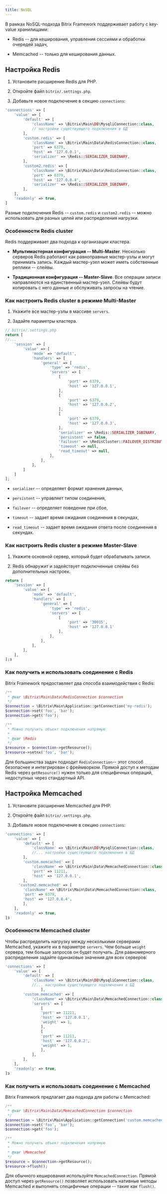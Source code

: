 ```yaml
---
title: NoSQL
---
```


В рамках NoSQL-подхода Bitrix Framework поддерживает работу с key-value хранилищами:

-  Redis -- для кеширования, управления сессиями и обработки очередей задач,

-  Memcached -- только для кеширования данных.

## Настройка Redis

1. Установите расширение Redis для PHP.

2. Откройте файл `bitrix/.settings.php`.

3. Добавьте новое подключение в секцию `connections`:

```php
'connections' => [
	'value' => [
		'default' => [
			'className' => \Bitrix\Main\DB\MysqliConnection::class,
			// настройки существующего подключения в БД
		],
		'custom.redis' => [
			'className' => \Bitrix\Main\Data\RedisConnection::class,
			'port' => 6379,
			'host' => '127.0.0.1',
			'serializer' => \Redis::SERIALIZER_IGBINARY,
		],
		'custom2.redis' => [
			'className' => \Bitrix\Main\Data\RedisConnection::class,
			'port' => 6379,
			'host' => '127.0.0.4',
			'serializer' => \Redis::SERIALIZER_IGBINARY,
		],
	],
	'readonly' => true,
]
```

Разные подключения Redis -- `custom.redis` и `custom2.redis` -- можно использовать для разных целей или распределения нагрузки.

### Особенности Redis cluster

Redis поддерживает два подхода к организации кластера.

-  **Мультимастерная конфигурация -- Multi-Master**. Несколько серверов Redis работают как равноправные мастер-узлы и могут принимать запись. Каждый мастер-узел может иметь собственные реплики -- слейвы.

-  **Традиционная конфигурация -- Master-Slave**. Все операции записи направляются на единственный мастер-узел. Слейвы будут копировать с него данные и обслуживать запросы на чтение.

### Как настроить Redis cluster в режиме Multi-Master

1. Укажите все мастер-узлы в массиве `servers`.

2. Задайте параметры кластера.

```php
// bitrix/.settings.php
return [
//...        
	'session' => [
		'value' => [
			'mode' => 'default',
			'handlers' => [
				'general' => [
					'type' => 'redis',   
					'servers' => [
						[
							'port' => 6379,
							'host' => '127.0.0.1',
						],
						[
							'port' => 6379,
							'host' => '127.0.0.2',
						],
						[
							'port' => 6379,
							'host' => '127.0.0.3',
						],
						'serializer' => \Redis::SERIALIZER_IGBINARY,
						'persistent' => false,
						'failover' => \RedisCluster::FAILOVER_DISTRIBUTE,
						'timeout' => null,
						'read_timeout' => null,
					],
				],           
			],
		]                   
	] 
];
```

-  `serializer`  -- определяет формат хранения данных,

-  `persistent` -- управляет типом соединения,

-  `failover` -- определяет поведение при сбое,

-  `timeout` -- задает время ожидания соединения в секундах,

-  `read_timeout` -- задает время ожидания ответа после соединения в секундах.

### Как настроить Redis cluster в режиме Master-Slave

1. Укажите основной сервер, который будет обрабатывать записи.

2. Redis обнаружит и задействует подключенные слейвы без дополнительных настроек.

```php
return [
	'session' => [
		'value' => [
			'mode' => 'default',
			'handlers' => [
				'general' => [
					'type' => 'redis',
					'servers' => [
						[
							'port' => '30015',
							'host' => '127.0.0.1'
						],
					],
				],
			],
		],
	],
];з
```

### Как получить и использовать соединение с Redis

Bitrix Framework предоставляет два способа взаимодействия с Redis:

```php
/**
 * @var \Bitrix\Main\Data\RedisConnection $connection
 */
$connection = \Bitrix\Main\Application::getConnection('my-redis');
$connection->set('foo', 'bar');
$connection->get('foo');

/**
 * Можно получить объект подключения напрямую
 * 
 * @var \Redis
 */
$resource = $connection->getResource();
$resource->setnx('foo', 'bar');
```

Для большинства задач подходит `RedisConnection`-- этот способ безопаснее и интегрирован с фреймворком. Прямой доступ к методам Redis через `getResource()` нужен только для специфичных операций, недоступных через стандартный API.

## Настройка Memcached

1. Установите расширение Memcached для PHP.

2. Откройте файл `bitrix/.settings.php`.

3. Добавьте новое подключение в секцию `connections`:

```php
'connections' => [
	'value' => [
		'default' => [
			'className' => \Bitrix\Main\DB\MysqliConnection::class,
			//... настройки существующего подключения в БД
		],
		'custom.memcached' => [
			'className' => \Bitrix\Main\Data\MemcachedConnection::class,
			'port' => 11211,
			'host' => '127.0.0.1',
		],
      'custom2.memcached' => [
        'className' => \Bitrix\Main\Data\MemcachedConnection::class,
        'port' => 6379,
        'host' => '127.0.0.4',
		],
	],
	'readonly' => true,
]з
```

### Особенности Memcached cluster

Чтобы распределить нагрузку между несколькими серверами Memcached, укажите их в параметре `servers`. Чем больше `weight` сервера, тем больше запросов он будет получать. Для равномерного распределения задайте одинаковые значения для всех серверов:

```php
'connections' => [
	'value' => [
		'default' => [
			'className' => \Bitrix\Main\DB\MysqliConnection::class,
			//... настройки существующего подключения в БД
				],
		'custom.memcached' => [
			'className' => \Bitrix\Main\Data\MemcachedConnection::class,
			'servers' => [
				[
				'port' => 11211,
				'host' => '127.0.0.1',
				'weight' => 1,  
				],
				[
				'port' => 11211,
				'host' => '127.0.0.2',
				'weight' => 1, 
				],
			],
		],
	],
	'readonly' => true,
]з
```

### Как получить и использовать соединение с Memcached

Bitrix Framework предлагает два подхода для работы с Memcached:

```php
/**
 * @var \Bitrix\Main\Data\MemcachedConnection $connection
 */
$connection = \Bitrix\Main\Application::getConnection('custom.memcached');
$connection->set('foo', 'bar');
$connection->get('foo');

/**
 * Можно получить объект подключения напрямую
 * 
 * @var \Memcached
 */
$resource = $connection->getResource();
$resource->flush();
```

Для обычного кеширования используйте `MemcachedConnection`. Прямой доступ через `getResource()` позволяет использовать нативные методы Memcached и выполнять специфичные операции -- такие как `flush()`.